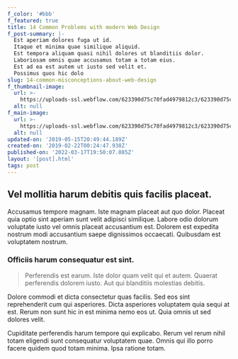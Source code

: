 ```yaml
---
f_color: '#bbb'
f_featured: true
title: 14 Common Problems with modern Web Design
f_post-summary: |-
  Est aperiam dolores fuga ut id.
  Itaque et minima quae similique aliquid.
  Est tempora aliquam quasi nihil dolores ut blanditiis dolor.
  Laboriosam omnis quae accusamus totam a totam eius.
  Est ad ea est autem ut iusto sed velit et.
  Possimus quos hic dolo
slug: 14-common-misconceptions-about-web-design
f_thumbnail-image:
  url: >-
    https://uploads-ssl.webflow.com/623390d75c70fad4979812c3/623390d75c70fa2ff0981347_portfolio%204%20-%20wide.svg
  alt: null
f_main-image:
  url: >-
    https://uploads-ssl.webflow.com/623390d75c70fad4979812c3/623390d75c70fa2ff0981347_portfolio%204%20-%20wide.svg
  alt: null
updated-on: '2019-05-15T20:49:44.189Z'
created-on: '2019-02-22T00:24:47.938Z'
published-on: '2022-03-17T19:50:07.085Z'
layout: '[post].html'
tags: post
---
```


Vel mollitia harum debitis quis facilis placeat.
------------------------------------------------

Accusamus tempore magnam. Iste magnam placeat aut quo dolor. Placeat quia optio sint aperiam sunt velit adipisci similique. Labore odio dolorum voluptate iusto vel omnis placeat accusantium est. Dolorem est expedita nostrum modi accusantium saepe dignissimos occaecati. Quibusdam est voluptatem nostrum.

### Officiis harum consequatur est sint.

> Perferendis est earum. Iste dolor quam velit qui et autem. Quaerat perferendis dolorem iusto. Aut qui blanditiis molestias debitis.

Dolore commodi et dicta consectetur quas facilis. Sed eos sint reprehenderit cum qui asperiores. Dicta asperiores voluptatem quia sequi at est. Rerum non sunt hic in est minima nemo eos ut. Quia omnis ut sed dolores velit.

Cupiditate perferendis harum tempore qui explicabo. Rerum vel rerum nihil totam eligendi sunt consequatur voluptatem quae. Omnis qui illo porro facere quidem quod totam minima. Ipsa ratione totam.
